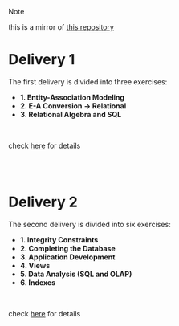 > [!NOTE]
> this is a mirror of [this repository](https://github.com/jorgeflmendes/BD-23-24)


# Delivery 1
The first delivery is divided into three exercises:
- **1. Entity-Association Modeling**
- **2. E-A Conversion -&gt; Relational**
- **3. Relational Algebra and SQL**

<br>

check [here](p1/) for details

<br>
<br>


# Delivery 2
The second delivery is divided into six exercises:
- **1. Integrity Constraints**
- **2. Completing the Database**
- **3. Application Development**
- **4. Views**
- **5. Data Analysis (SQL and OLAP)**
- **6. Indexes**

<br>

check [here](p2/) for details
